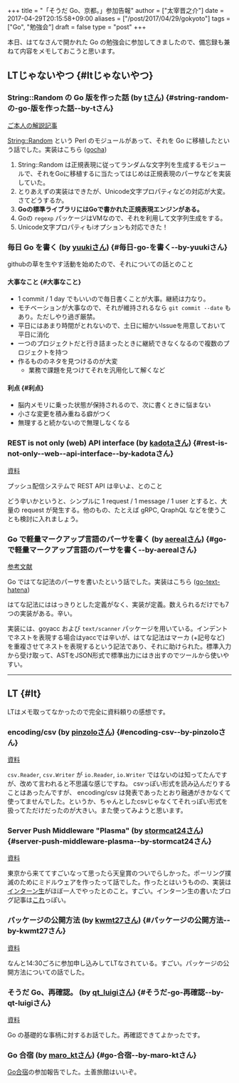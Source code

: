 +++
title = "「そうだ Go、京都。」参加告報"
author = ["太宰晋之介"]
date = 2017-04-29T20:15:58+09:00
aliases = ["/post/2017/04/29/gokyoto"]
tags = ["Go", "勉強会"]
draft = false
type = "post"
+++

本日、はてなさんで開かれた Go の勉強会に参加してきましたので、備忘録も兼ねて内容をメモしておこうと思います。


## LTじゃないやつ {#ltじゃないやつ}


### String::Random の Go 版を作った話 (by [tさん](//twitter.com/t_snz)) {#string-random-の-go-版を作った話--by-tさん}

[ご本人の解説記事](//blog.yux3.net/entry/2017/05/01/014200)

[String::Random](//metacpan.org/pod/String%3A%3ARandom) という Perl のモジュールがあって、それを Go に移植したという話でした。実装はこちら ([gocha](//github.com/t-mrt/gocha))

1.  String::Random は正規表現に従ってランダムな文字列を生成するモジュールで、それをGoに移植するに当たってはじめは正規表現のパーサなどを実装していた。
2.  とりあえずの実装はできたが、Unicode文字プロパティなどの対応が大変。さてどうするか。
3.  **Goの標準ライブラリにはGoで書かれた正規表現エンジンがある。**
4.  Goの `regexp` パッケージはVMなので、それを利用して文字列生成をする。
5.  Unicode文字プロパティもiオプションも対応できた！


### 毎日 Go を書く (by [yuukiさん](//twitter.com/y_uuk1)) {#毎日-go-を書く--by-yuukiさん}

githubの草を生やす活動を始めたので、それについての話とのこと


#### 大事なこと {#大事なこと}

-   1 commit / 1 day でもいいので毎日書くことが大事。継続は力なり。
-   モチベーションが大事なので、それが維持されるなら `git commit --date` もあり。ただしやり過ぎ厳禁。
-   平日にはあまり時間がとれないので、土日に細かいIssueを用意しておいて平日に消化
-   一つのプロジェクトだと行き詰まったときに継続できなくなるので複数のプロジェクトを持つ
-   作るもののネタを見つけるのが大変
    -   業務で課題を見つけてそれを汎用化して解くなど


#### 利点 {#利点}

-   脳内メモリに乗った状態が保持されるので、次に書くときに悩まない
-   小さな変更を積み重ねる癖がつく
-   無理すると続かないので無理しなくなる


### REST is not only (web) API interface (by [kadotaさん](//twitter.com/plan9user)) {#rest-is-not-only--web--api-interface--by-kadotaさん}

[資料](//speakerdeck.com/lufia/rest-is-not-only-web-api-interface)

プッシュ配信システムで REST API は辛いよ、とのこと

どう辛いかというと、シンプルに 1 request / 1 message / 1 user とすると、大量の request が発生する。他のもの、たとえば gRPC, QraphQL などを使うことも検討に入れましょう。


### Go で軽量マークアップ言語のパーサを書く (by [aerealさん](//twitter.com/aereal)) {#go-で軽量マークアップ言語のパーサを書く--by-aerealさん}

[参考文献](//b.hatena.ne.jp/aereal/2017gokyoto/)

Go ではてな記法のパーサを書いたという話でした。実装はこちら ([go-text-hatena](//github.com/aereal/go-text-hatena))

はてな記法にははっきりとした定義がなく、実装が定義。数えられるだけでも7つの実装がある。辛い。

実装には、goyacc および `text/scanner` パッケージを用いている。インデントでネストを表現する場合はyaccでは辛いが、はてな記法はマーカ (+記号など) を重複させてネストを表現するという記法であり、それに助けられた。標準入力から受け取って、ASTをJSON形式で標準出力にはき出すのでツールから使いやすい。

---


## LT {#lt}

LTはメモ取ってなかったので完全に資料頼りの感想です。


### encoding/csv (by [pinzoloさん](//twitter.com/pinzolo)) {#encoding-csv--by-pinzoloさん}

[資料](//speakerdeck.com/pinzolo/csv)

`csv.Reader`, `csv.Writer` が `io.Reader`, `io.Writer` ではないのは知ってたんですが、改めて言われると不思議な感じですね。
csvっぽい形式を読み込んだりすることはあったんですが、 encoding/csv は発表であったとおり融通がきかなくて使ってませんでした。というか、ちゃんとしたcsvじゃなくてそれっぽい形式を扱ってただけだったのが大きい。また使ってみようと思います。


### Server Push Middleware "Plasma" (by [stormcat24さん](//twitter.com/stormcat24)) {#server-push-middleware-plasma--by-stormcat24さん}

[資料](//speakerdeck.com/stormcat24/server-push-middleware-plasma)

東京から来ててすごいなって思ったら天皇賞のついでらしかった。ポーリング撲滅のためにミドルウェアを作ったって話でした。作ったとはいうものの、実装は[インターン生](//twitter.com/upamune)がほぼ一人でやったとのこと。すごい。インターン生の書いたブログ記事は[これ](//upamune.hatenablog.com/entry/2017/04/07/165658)っぽい。


### パッケージの公開方法 (by [kwmt27さん](//twitter.com/kwmt27)) {#パッケージの公開方法--by-kwmt27さん}

[資料](//go-talks.appspot.com/github.com/kwmt/go-talks/2017/souda-kyoto-go.slide)

なんと14:30ごろに参加申し込みしてLTなされている。すごい。パッケージの公開方法についての話でした。


### そうだ Go、再確認。 (by [qt_luigiさん](//twitter.com/qt_luigi)) {#そうだ-go-再確認--by-qt-luigiさん}

[資料](//speakerdeck.com/qt_luigi/souda-go-zai-que-ren)

Go の基礎的な事柄に対するお話でした。再確認できてよかったです。


### Go 合宿 (by [maro_ktさん](//twitter.com/maro_kt)) {#go-合宿--by-maro-ktさん}

[Go合宿](//go-beginners.connpass.com/event/47481/)の参加報告でした。土善旅館はいいぞ。
